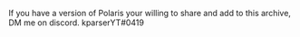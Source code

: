 If you have a version of Polaris your willing to share and add to this archive, DM me on discord. kparserYT#0419
